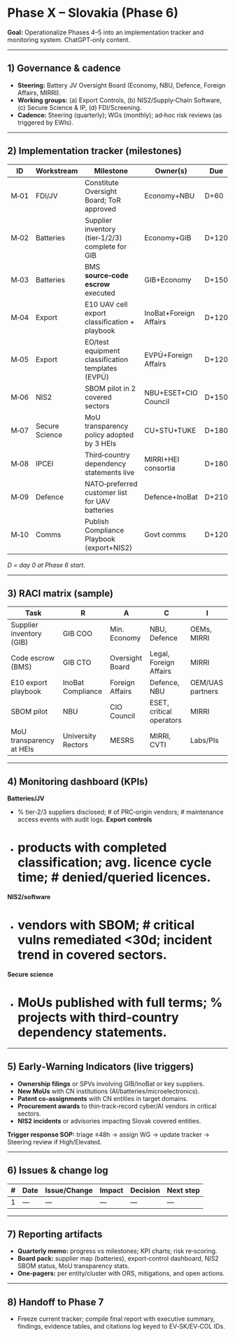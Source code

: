 # Phase X – Slovakia (Phase 6)

**Goal:** Operationalize Phases 4–5 into an implementation tracker and monitoring system. ChatGPT‑only content.

---

## 1) Governance & cadence

- **Steering:** Battery JV Oversight Board (Economy, NBU, Defence, Foreign Affairs, MIRRI).
- **Working groups:** (a) Export Controls, (b) NIS2/Supply‑Chain Software, (c) Secure Science & IP, (d) FDI/Screening.
- **Cadence:** Steering (quarterly); WGs (monthly); ad‑hoc risk reviews (as triggered by EWIs).

---

## 2) Implementation tracker (milestones)

| ID | Workstream | Milestone | Owner(s) | Due | Status | Evidence refs |
|---|---|---|---|---|---|---|
| M‑01 | FDI/JV | Constitute Oversight Board; ToR approved | Economy+NBU | D+60 | Open | EV‑COL‑0001/0002 |
| M‑02 | Batteries | Supplier inventory (tier‑1/2/3) complete for GIB | Economy+GIB | D+120 | Open | EV‑SK‑0001/0038/0039 |
| M‑03 | Batteries | BMS **source‑code escrow** executed | GIB+Economy | D+150 | Open | EV‑COL‑0001 |
| M‑04 | Export | E10 UAV cell export classification + playbook | InoBat+Foreign Affairs | D+120 | Open | EV‑SK‑0003/0012 |
| M‑05 | Export | EO/test equipment classification templates (EVPÚ) | EVPÚ+Foreign Affairs | D+120 | Open | EV‑SK‑0019/0036 |
| M‑06 | NIS2 | SBOM pilot in 2 covered sectors | NBU+ESET+CIO Council | D+150 | Open | EV‑SK‑0020/0033/0034 |
| M‑07 | Secure Science | MoU transparency policy adopted by 3 HEIs | CU+STU+TUKE | D+180 | Open | EV‑COL‑0007/0028 |
| M‑08 | IPCEI | Third‑country dependency statements live | MIRRI+HEI consortia | D+180 | Open | EV‑SK‑0010/0011/0023/0024 |
| M‑09 | Defence | NATO‑preferred customer list for UAV batteries | Defence+InoBat | D+210 | Open | EV‑SK‑0003 |
| M‑10 | Comms | Publish Compliance Playbook (export+NIS2) | Govt comms | D+120 | Open | cross‑refs |

*D = day 0 at Phase 6 start.*

---

## 3) RACI matrix (sample)

| Task | R | A | C | I |
|---|---|---|---|---|
| Supplier inventory (GIB) | GIB COO | Min. Economy | NBU, Defence | OEMs, MIRRI |
| Code escrow (BMS) | GIB CTO | Oversight Board | Legal, Foreign Affairs | MIRRI |
| E10 export playbook | InoBat Compliance | Foreign Affairs | Defence, NBU | OEM/UAS partners |
| SBOM pilot | NBU | CIO Council | ESET, critical operators | MIRRI |
| MoU transparency at HEIs | University Rectors | MESRS | MIRRI, CVTI | Labs/PIs |

---

## 4) Monitoring dashboard (KPIs)

**Batteries/JV**
- % tier‑2/3 suppliers disclosed; # of PRC‑origin vendors; # maintenance access events with audit logs.
**Export controls**
- # products with completed classification; avg. licence cycle time; # denied/queried licences.
**NIS2/software**
- # vendors with SBOM; # critical vulns remediated <30d; incident trend in covered sectors.
**Secure science**
- # MoUs published with full terms; % projects with third‑country dependency statements.

---

## 5) Early‑Warning Indicators (live triggers)

- **Ownership filings** or SPVs involving GIB/InoBat or key suppliers.
- **New MoUs** with CN institutions (AI/batteries/microelectronics).
- **Patent co‑assignments** with CN entities in target domains.
- **Procurement awards** to thin‑track‑record cyber/AI vendors in critical sectors.
- **NIS2 incidents** or advisories impacting Slovak covered entities.

**Trigger response SOP:** triage ≤48h → assign WG → update tracker → Steering review if High/Elevated.

---

## 6) Issues & change log

| # | Date | Issue/Change | Impact | Decision | Next step |
|---|---|---|---|---|---|
| 1 | — | — | — | — | — |

---

## 7) Reporting artifacts

- **Quarterly memo:** progress vs milestones; KPI charts; risk re‑scoring.
- **Board pack:** supplier map (batteries), export‑control dashboard, NIS2 SBOM status, MoU transparency stats.
- **One‑pagers:** per entity/cluster with ORS, mitigations, and open actions.

---

## 8) Handoff to Phase 7

- Freeze current tracker; compile final report with executive summary, findings, evidence tables, and citations log keyed to EV‑SK/EV‑COL IDs.
